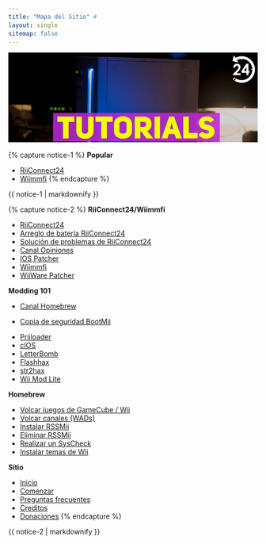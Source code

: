 ```yaml
---
title: "Mapa del Sitio" #
layout: single
sitemap: false
---
```

![WiiTutorials](/images/WiiTutorials.jpg)

{% capture notice-1 %}
**Popular**

+ [RiiConnect24](riiconnect24)
+ [Wiimmfi](wiimmfi)
{% endcapture %}
<div class="notice--info">{{ notice-1 | markdownify }}</div>

{% capture notice-2 %}
**RiiConnect24/Wiimmfi**
+ [RiiConnect24](riiconnect24)
+ [Arreglo de batería RiiConnect24](riiconnect24-batteryfix)
+ [Solución de problemas de RiiConnect24](riiconnect24-troubleshooting)
+ [Canal Opiniones](riiconnect24-evc)
+ [IOS Patcher](iospatcher)
+ [Wiimmfi](wiimmfi)
+ [WiiWare Patcher](wiiwarepatcher)

**Modding 101**
+ [Canal Homebrew](hbc)
* [Copia de seguridad BootMii](bootmii)
+ [Priiloader](priiloader)
+ [cIOS](cios)
+ [LetterBomb](letterbomb)
+ [Flashhax](flashhax)
+ [str2hax](str2hax)
+ [Wii Mod Lite](wiimodlite)

**Homebrew**
+ [Volcar juegos de GameCube / Wii](dump-games)
+ [Volcar canales (WADs)](dump-wads)
+ [Instalar RSSMii](rssmii)
+ [Eliminar RSSMii](rssmii-remove)
+ [Realizar un SysCheck](syscheck)
+ [Instalar temas de Wii](themes)

**Sitio**
+ [Inicio](/)
+ [Comenzar](get-started)
+ [Preguntas frecuentes](faq)
+ [Creditos](credits)
+ [Donaciones](donations)
{% endcapture %}
<div class="notice--primary">{{ notice-2 | markdownify }}</div>
